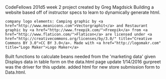 CodeFellows 201d5 week 2 project created by Greg Magdsick
Building a website based off of instructor specs to learn to dynamically generate html.

    company logo elements: Camping graphic by <a href="http://www.meanicons.com">Vectorgraphit</a> and Restaurant graphic by <a href="http://www.freepik.com/">Freepik</a> from <a href="http://www.flaticon.com/">Flaticon</a> are licensed under <a href="http://creativecommons.org/licenses/by/3.0/" title="Creative Commons BY 3.0">CC BY 3.0</a>. Made with <a href="http://logomakr.com" title="Logo Maker">Logo Maker</a>

Built functions to calculate beans needed from the 'marketing data' given
Displays data in table form on the data.html page
update 1/14/2016 gurpreet was the driver for this update.
                 added html for new store submission form to Data.html.
